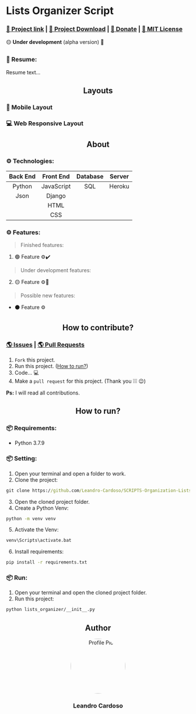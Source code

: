 # Lists Organizer Script

### [🔗 Project link](https://github.com/Leandro-Cardoso/STUDY-Readme-Models/tree/master/model_1#-How-to-run?) | [💾 Project Download](https://github.com/Leandro-Cardoso/STUDY-Readme-Models/tree/master/model_1#-How-to-run?) | [🎁 Donate](https://github.com/Leandro-Cardoso/STUDY-Readme-Models/tree/master/model_1#-How-to-run?) | [🔑 MIT License](https://github.com/Leandro-Cardoso/STUDY-Readme-Models/blob/master/LICENSE)

🟡 **Under development** (alpha version) 🔨

### 💬 Resume:
Resume text...

<div align="center">
    <h2>Layouts</h2>
</div>

### 📱 Mobile Layout

### 💻 Web Responsive Layout

<div align="center">
    <h2>About</h2>
</div>

### ⚙️ Technologies:
| Back End | Front End | Database | Server |
| :---: | :---: | :---: | :---: |
| Python | JavaScript | SQL | Heroku |
| Json | Django |
|| HTML |
|| CSS |

### ⚙️ Features:
> Finished features:
1. 🟢 Feature ⚙️✔️
> Under development features:
2. 🟡 Feature ⚙️🔨
> Possible new features:
* ⚫ Feature ⚙️

<div align="center">
    <h2>How to contribute?</h2>
</div>

### [🌎 Issues](https://github.com/Leandro-Cardoso/STUDY-Readme-Models/issues) | [🌎 Pull Requests](https://github.com/Leandro-Cardoso/STUDY-Readme-Models/pulls)

1. `Fork` this project.
2. Run this project. ([How to run?](#📦-requirements))
3. Code... 💻
4. Make a `pull request` for this project. (Thank you ❕❕❕ 😉)

**Ps:** I will read all contributions.

<div align="center">
    <h2>How to run?</h2>
</div>

### 📦 Requirements:
* Python 3.7.9

### 📦 Setting:
1. Open your terminal and open a folder to work.
2. Clone the project:
```cmd
git clone https://github.com/Leandro-Cardoso/SCRIPTS-Organization-Lists.git
```
3. Open the cloned project folder.
4. Create a Python Venv:
```cmd
python -m venv venv
```
5. Activate the Venv:
```cmd
venv\Scripts\activate.bat
```
6. Install requirements:
```cmd
pip install -r requirements.txt
```

### 📦 Run:
1. Open your terminal and open the cloned project folder.
2. Run this project:
```cmd
python lists_organizer/__init__.py
```

<div align="center">
    <h2>Author</h2>
    <a href="https://github.com/Leandro-Cardoso">
        <img src="https://avatars.githubusercontent.com/u/41876952?v=4" alt="Profile Pic" width="150" style="border-radius: 50%"/>
    </a>
    <h3>Leandro Cardoso</h3>
</div>
